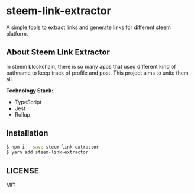 # steem-link-extractor

A simple tools to extract links and generate links for different steem platform.

## About Steem Link Extractor

In steem blockchain, there is so many apps that used different kind of pathname to keep track of profile and post. This project aims to unite them all.

**Technology Stack:**

- TypeScript
- Jest
- Rollup

## Installation

```sh
$ npm i --save steem-link-extractor
$ yarn add steem-link-extractor
```

## LICENSE

MIT
